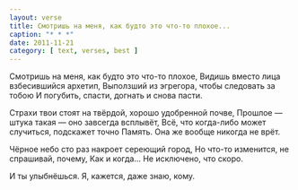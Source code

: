 ```yaml
---
layout: verse
title: Смотришь на меня, как будто это что-то плохое...
caption: "* * *"
date: 2011-11-21
category: [ text, verses, best ]
---
```

Смотришь на меня, как будто это что-то плохое,
Видишь вместо лица взбесившийся архетип,
Выползший из эгрегора, чтобы следовать за тобою
И погубить, спасти, догнать и снова пасти.

Страхи твои стоят на твёрдой, хорошо удобренной почве,
Прошлое — штука такая — оно завсегда всплывёт,
Всё, что когда-либо может случиться, подскажет точно
Память. Она же вообще никогда не врёт.

Чёрное небо сто раз накроет сереющий город,
Но что-то изменится, не спрашивай, почему,
Как и когда... Не исключено, что скоро.

И ты улыбнёшься.
        Я, кажется,
                даже знаю, кому.
